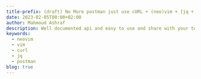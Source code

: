 ```yaml
---
title-prefix: (draft) No More postman just use cURL + (neo)vim + [jq + graphql] feat. = ❤
date: 2023-02-05T00:00+02:00
author: Mahmoud Ashraf
description: Well documented api and easy to use and share with your team with simple tools cURL + vim + git (optional)
keywords:
  - neovim
  - vim
  - curl
  - jq
  - postman
blog: true
---
```

